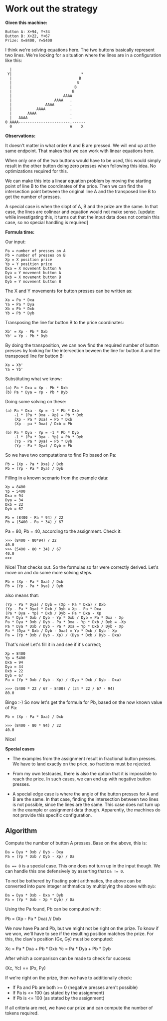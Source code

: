 Work out the strategy
=====================

**Given this machine:**

```
Button A: X+94, Y+34
Button B: X+22, Y+67
Prize: X=8400, Y=5400
```
I think we're solving equations here.
The two buttons basically represent two lines.
We're looking for a situation where the lines are
in a configuration like this:

```
  |
 Y|                               *
  |                              B
  |                             B
  |                            B
  |                           B
  |                       AAAA
  |                   AAAA   .
  |               AAAA       .
  |           AAAA           .
  |       AAAA               . 
  |   AAAA                   . 
0 AAAA-----------------------.------
  0                          A    X
```

**Observations:**

It doesn't matter in what order A and B are pressed. We will end up at the
same endpoint. That makes that we can work with linear equations here.

When only one of the two buttons would have to be used, this would simply
result in the other button doing zero presses when following this idea. No
optimizations required for this.

We can make this into a linear equation problem by moving the starting point
of line B to the coordinates of the price. Then we can find the intersection
point between the original line A and the transposed line B to get the
number of presses.

A special case is when the slopt of A, B and the prize are the same. In that
case, the lines are colinear and equation would not make sense.
[update: while investigating this, it turns out that the input data does not
contain this case, so no special handling is required]

**Formula time:**

Our input:
```
Pa = number of presses on A
Pb = number of presses on B
Xp = X position price
Yp = Y position price
Dxa = X movement button A
Dya = Y movement button A
Dxb = X movement button B
Dyb = Y movement button B
```

The X and Y movements for button presses can be written as:
```
Xa = Pa * Dxa
Ya = Pa * Dya
Xb = Pb * Dxb
Yb = Pb * Dyb
```

Transposing the line for button B to the price coordinates:
```
Xb' = Xp - Pb * Dxb
Yb' = Yp - Pb * Dyb
```

By doing the transposition, we can now find the required number
of button presses by looking for the intersection beween the
line for button A and the transposed line for button B:
```
Xa = Xb'
Ya = Yb'
```

Substituting what we know:
```
(a) Pa * Dxa = Xp - Pb * Dxb
(b) Pa * Dya = Yp - Pb * Dyb
```

Doing some solving on these:
```
(a) Pa * Dxa - Xp = -1 * Pb * Dxb
    -1 * (Pa * Dxa - Xp) = Pb * Dxb
    (Xp - Pa * Dxa) = Pb * Dxb
    (Xp - pa * Dxa) / Dxb = Pb

(b) Pa * Dya - Yp = -1 * Pb * Dyb
    -1 * (Pa * Dya - Yp) = Pb * Dyb
    (Yp - Pa * Dya) = Pb * Dyb
    (Yp - Pa * Dya) / Dyb = Pb
```

So we have two computations to find Pb based on Pa:
```
Pb = (Xp - Pa * Dxa) / Dxb
Pb = (Yp - Pa * Dya) / Dyb
```

Filling in a known scenario from the example data:
```
Xp = 8400
Yp = 5400
Dxa = 94
Dya = 34
Dxb = 22
Dyb = 67

Pb = (8400 - Pa * 94) / 22
Pb = (5400 - Pa * 34) / 67
```

Pa = 80, Pb = 40, according to the assignment. Check it:
```
>>> (8400 - 80*94) / 22
40.0
>>> (5400 - 80 * 34) / 67
40.0
>>>
```

Nice! That checks out. So the formulas so far were correctly derived. Let's
move on and do some more solving steps.

```
Pb = (Xp - Pa * Dxa) / Dxb
Pb = (Yp - Pa * Dya) / Dyb
```
also means that:
```
(Yp - Pa * Dya) / Dyb = (Xp - Pa * Dxa) / Dxb
(Yp - Pa * Dya) * Dxb / Dyb = Xp - Pa * Dxa
(Pa * Dya - Yp) * Dxb / Dyb = Pa * Dxa - Xp
Pa * Dya * Dxb / Dyb - Yp * Dxb / Dyb = Pa * Dxa - Xp
Pa * Dya * Dxb / Dyb - Pa * Dxa - Yp * Dxb / Dyb = -Xp
Pa * Dya * Dxb / Dyb - Pa * Dxa = Yp * Dxb / Dyb - Xp
Pa * (Dya * Dxb / Dyb - Dxa) = Yp * Dxb / Dyb - Xp
Pa = (Yp * Dxb / Dyb - Xp) / (Dya * Dxb / Dyb - Dxa) 
```

That's nice! Let's fill it in and see if it's correct;
```
Xp = 8400
Yp = 5400
Dxa = 94
Dya = 34
Dxb = 22
Dyb = 67
Pa = (Yp * Dxb / Dyb - Xp) / (Dya * Dxb / Dyb - Dxa) 

>>> (5400 * 22 / 67 - 8400) / (34 * 22 / 67 - 94)
80.0
```
Bingo :-) So now let's get the formula for Pb, based on
the now known value of Pa:

```
Pb = (Xp - Pa * Dxa) / Dxb

>>> (8400 - 80 * 94) / 22
40.0
```

Nice!

**Special cases**

- The examples from the assignment result in fractional button presses. We
  have to land exactly on the price, so fractions must be rejected.

- From my own testcases, there is also the option that it is impossible to
  reach the price. In such cases, we can end up with negative button
  presses.

- A special edge case is where the angle of the button presses for A and B
  are the same. In that case, finding the intersection between two lines is
  not possible, since the lines are the same. This case does not turn up in
  the example or assignment data though. Apparently, the machines do not
  provide this specific configuration.

## Algorithm

Compute the number of button A presses. Base on the above, this is:

```
Da = Dya * Dxb / Dyb - Dxa
Pa = (Yp * Dxb / Dyb - Xp) / Da
```

`Da == 0` is a special case. This one does not turn up in the input though.
We can handle this one defensively by asserting that `Da != 0`.

To not be bothered by floating point arithmatics, the above can be converted
into pure integer arithmatics by multiplying the above with `Dyb`:

```
Da = Dya * Dxb - Dxa * Dyb
Pa = (Yp * Dxb - Xp * Dyb) / Da
```

Using the Pa found, Pb can be computed with:

Pb = (Xp - Pa * Dxa) // Dxb

We now have Pa and Pb, but we might not be right on the prize. To know if we
won, we'll have to see if the resulting position matches the prize. For
this, the claw's position (Gx, Gy) must be computed:

Xc = Pa * Dxa + Pb * Dxb
Yc = Pa * Dya + Pb * Dyb

After which a comparison can be made to check for success:

(Xc, Yc) == (Px, Py)

If we're right on the prize, then we have to additionally check:

  - If Pa and Pb are both >= 0 (negative presses aren't possible)
  - If Pa is <= 100 (as stated by the assignment)
  - If Pb is <= 100 (as stated by the assignment)

If all criteria are met, we have our prize and can compute the number of
tokens required.


